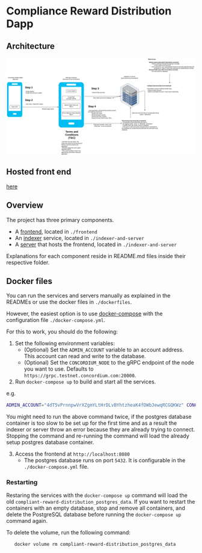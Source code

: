 # Compliance Reward Distribution Dapp

## Architecture

![Architecture](./Architecture.png)

## Hosted front end

[here](https://compliant-reward-distribution.testnet.concordium.com/)

## Overview

The project has three primary components.

- A [frontend](./frontend/README.md), located in `./frontend`
- An [indexer](./indexer-and-server/README.md) service, located in `./indexer-and-server`
- A [server](./indexer-and-server/README.md) that hosts the frontend, located in `./indexer-and-server`

Explanations for each component reside in README.md files inside their respective folder.

## Docker files

You can run the services and servers manually as explained in the READMEs or use the docker files in `./dockerfiles`.

However, the easiest option is to use [docker-compose](https://docs.docker.com/compose/) with the configuration file `./docker-compose.yml`.

For this to work, you should do the following:

1. Set the following environment variables:
   - (Optional) Set the `ADMIN_ACCOUNT` variable to an account address. This account can read and write to the database.
   - (Optional) Set the `CONCORDIUM_NODE` to the gRPC endpoint of the node you want to use. Defaults to `https://grpc.testnet.concordium.com:20000`.
2. Run `docker-compose up` to build and start all the services.

e.g.

```bash
ADMIN_ACCOUNT="4dT5vPrnnpwVrXZgmYLtHrDLvBYhtzheaK4fDWbJewqRCGQKWz" CONCORDIUM_NODE="https://grpc.mainnet.concordium.software:20000" docker-compose up
```

You might need to run the above command twice, if the postgres database container is too slow
to be set up for the first time and as a result the indexer or server throw an error because
they are already trying to connect. Stopping the command and re-running the command will load
the already setup postgres database container.

3. Access the frontend at `http://localhost:8080`
   - The postgres database runs on port `5432`. It is configurable in the `./docker-compose.yml` file.

### Restarting

Restaring the services with the `docker-compose up` command will load the old `compliant-reward-distribution_postgres_data`.
If you want to restart the containers with an empty database, stop and remove all containers, and delete the PostgreSQL database before running the `docker-compose up` command again.

To delete the volume, run the following command:

``` shell
   docker volume rm compliant-reward-distribution_postgres_data
```

